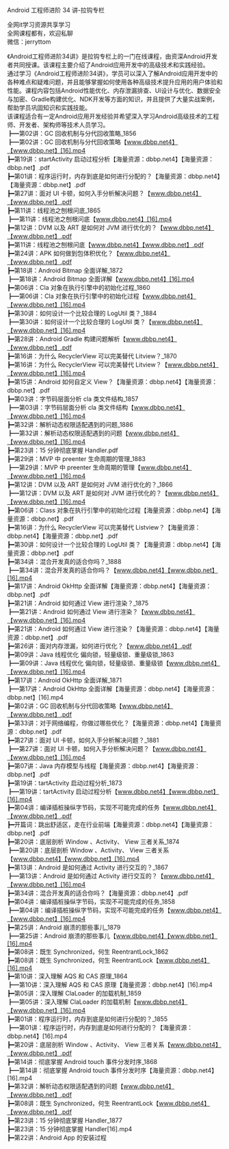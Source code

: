 Android 工程师进阶 34 讲-拉钩专栏

全网it学习资源共享学习<br>全网课程都有，欢迎私聊<br>微信：jerryttom<br>

《Android工程师进阶34讲》是拉钩专栏上的一门在线课程，由资深Android开发者共同授课。该课程主要介绍了Android应用开发中的高级技术和实践经验。<br> 通过学习《Android工程师进阶34讲》，学员可以深入了解Android应用开发中的各种难点和疑难问题，并且能够掌握如何使用各种高级技术提升应用的用户体验和性能。课程内容包括Android性能优化、内存泄漏排查、UI设计与优化、数据安全与加密、Gradle构建优化、NDK开发等方面的知识，并且提供了大量实战案例，帮助学员巩固知识和实践技能。<br> 该课程适合有一定Android应用开发经验并希望深入学习Android高级技术的工程师、开发者、架构师等技术人员学习。<br> ┣━第02讲：GC 回收机制与分代回收策略_1856<br> ┣━第02讲：GC 回收机制与分代回收策略【www.dbbp.net4】【www.dbbp.net】[16].mp4<br> ┣━第19讲：startActivity 启动过程分析【海量资源：dbbp.net4】【海量资源：dbbp.net】.pdf<br> ┣━第01讲：程序运行时，内存到底是如何进行分配的？【海量资源：dbbp.net4】【海量资源：dbbp.net】.pdf<br> ┣━第27讲：面对 UI 卡顿，如何入手分析解决问题？【www.dbbp.net4】【www.dbbp.net】.pdf<br> ┣━第11讲：线程池之刨根问底_1865<br> ┣━第11讲：线程池之刨根问底【www.dbbp.net4】[16].mp4<br> ┣━第12讲：DVM 以及 ART 是如何对 JVM 进行优化的？【www.dbbp.net4】【www.dbbp.net】.pdf<br> ┣━第11讲：线程池之刨根问底【www.dbbp.net4】【www.dbbp.net】.pdf<br> ┣━第24讲：APK 如何做到包体积优化？【www.dbbp.net4】【www.dbbp.net】.pdf<br> ┣━第18讲：Android Bitmap 全面详解_1872<br> ┣━第18讲：Android Bitmap 全面详解【www.dbbp.net4】[16].mp4<br> ┣━第06讲：Cla 对象在执行引擎中的初始化过程_1860<br> ┣━第06讲：Cla 对象在执行引擎中的初始化过程【www.dbbp.net4】【www.dbbp.net】[16].mp4<br> ┣━第30讲：如何设计一个比较合理的 LogUtil 类？_1884<br> ┣━第30讲：如何设计一个比较合理的 LogUtil 类？【www.dbbp.net4】【www.dbbp.net】[16].mp4<br> ┣━第28讲：Android Gradle 构建问题解析【www.dbbp.net4】【www.dbbp.net】.pdf<br> ┣━第16讲：为什么 RecyclerView 可以完美替代 Litview？_1870<br> ┣━第16讲：为什么 RecyclerView 可以完美替代 Litview？【www.dbbp.net4】【www.dbbp.net】[16].mp4<br> ┣━第15讲：Android 如何自定义 View？【海量资源：dbbp.net4】【海量资源：dbbp.net】.pdf<br> ┣━第03讲：字节码层面分析 cla 类文件结构_1857<br> ┣━第03讲：字节码层面分析 cla 类文件结构【www.dbbp.net4】【www.dbbp.net】[16].mp4<br> ┣━第32讲：解析动态权限适配遇到的问题_1886<br> ┣━第32讲：解析动态权限适配遇到的问题【www.dbbp.net4】【www.dbbp.net】[16].mp4<br> ┣━第23讲：15&nbsp;分钟彻底掌握&nbsp;Handler.pdf<br> ┣━第29讲：MVP 中 preenter 生命周期的管理_1883<br> ┣━第29讲：MVP 中 preenter 生命周期的管理【www.dbbp.net4】【www.dbbp.net】[16].mp4<br> ┣━第12讲：DVM 以及 ART 是如何对 JVM 进行优化的？_1866<br> ┣━第12讲：DVM 以及 ART 是如何对 JVM 进行优化的？【www.dbbp.net4】【www.dbbp.net】[16].mp4<br> ┣━第06讲：Class 对象在执行引擎中的初始化过程【海量资源：dbbp.net4】【海量资源：dbbp.net】.pdf<br> ┣━第16讲：为什么 RecyclerView 可以完美替代 Listview？【海量资源：dbbp.net4】【海量资源：dbbp.net】.pdf<br> ┣━第30讲：如何设计一个比较合理的 LogUtil 类？【海量资源：dbbp.net4】【海量资源：dbbp.net】.pdf<br> ┣━第34讲：混合开发真的适合你吗？_1888<br> ┣━第34讲：混合开发真的适合你吗？【www.dbbp.net4】【www.dbbp.net】[16].mp4<br> ┣━第17讲：Android OkHttp 全面详解【海量资源：dbbp.net4】【海量资源：dbbp.net】.pdf<br> ┣━第21讲：Android 如何通过 View 进行渲染？_1875<br> ┣━第21讲：Android 如何通过 View 进行渲染？【www.dbbp.net4】【www.dbbp.net】[16].mp4<br> ┣━第21讲：Android 如何通过 View 进行渲染？【海量资源：dbbp.net4】【海量资源：dbbp.net】.pdf<br> ┣━第26讲：面对内存泄漏，如何进行优化？【www.dbbp.net4】.pdf<br> ┣━第09讲：Java 线程优化 偏向锁，轻量级锁、重量级锁_1863<br> ┣━第09讲：Java 线程优化 偏向锁，轻量级锁、重量级锁【www.dbbp.net4】【www.dbbp.net】[16].mp4<br> ┣━第17讲：Android OkHttp 全面详解_1871<br> ┣━第17讲：Android OkHttp 全面详解【海量资源：dbbp.net4】【海量资源：dbbp.net】[16].mp4<br> ┣━第02讲：GC 回收机制与分代回收策略【www.dbbp.net4】【www.dbbp.net】.pdf<br> ┣━第33讲：对于网络编程，你做过哪些优化？【海量资源：dbbp.net4】【海量资源：dbbp.net】.pdf<br> ┣━第27讲：面对 UI 卡顿，如何入手分析解决问题？_1881<br> ┣━第27讲：面对 UI 卡顿，如何入手分析解决问题？【www.dbbp.net4】【www.dbbp.net】[16].mp4<br> ┣━第07讲：Java 内存模型与线程【海量资源：dbbp.net4】【海量资源：dbbp.net】.pdf<br> ┣━第19讲：tartActivity 启动过程分析_1873<br> ┣━第19讲：tartActivity 启动过程分析【www.dbbp.net4】【www.dbbp.net】[16].mp4<br> ┣━第04讲：编译插桩操纵字节码，实现不可能完成的任务【www.dbbp.net4】【www.dbbp.net】.pdf<br> ┣━开篇词：跳出舒适区，走在行业前端【海量资源：dbbp.net4】【海量资源：dbbp.net】.pdf<br> ┣━第20讲：底层剖析 Window 、Activity、 View 三者关系_1874<br> ┣━第20讲：底层剖析 Window 、Activity、 View 三者关系【www.dbbp.net4】【www.dbbp.net】[16].mp4<br> ┣━第13讲：Android 是如何通过 Activity 进行交互的？_1867<br> ┣━第13讲：Android 是如何通过 Activity 进行交互的？【www.dbbp.net4】【www.dbbp.net】[16].mp4<br> ┣━第34讲：混合开发真的适合你吗？【海量资源：dbbp.net4】.pdf<br> ┣━第04讲：编译插桩操纵字节码，实现不可能完成的任务_1858<br> ┣━第04讲：编译插桩操纵字节码，实现不可能完成的任务【www.dbbp.net4】【www.dbbp.net】[16].mp4<br> ┣━第25讲：Android 崩溃的那些事儿_1879<br> ┣━第25讲：Android 崩溃的那些事儿【www.dbbp.net4】【www.dbbp.net】[16].mp4<br> ┣━第08讲：既生 Synchronized，何生 ReentrantLock_1862<br> ┣━第08讲：既生 Synchronized，何生 ReentrantLock【www.dbbp.net4】[16].mp4<br> ┣━第10讲：深入理解 AQS 和 CAS 原理_1864<br> ┣━第10讲：深入理解 AQS 和 CAS 原理【海量资源：dbbp.net4】[16].mp4<br> ┣━第05讲：深入理解 ClaLoader 的加载机制_1859<br> ┣━第05讲：深入理解 ClaLoader 的加载机制【www.dbbp.net4】【www.dbbp.net】[16].mp4<br> ┣━第01讲：程序运行时，内存到底是如何进行分配的？_1855<br> ┣━第01讲：程序运行时，内存到底是如何进行分配的？【海量资源：dbbp.net4】[16].mp4<br> ┣━第20讲：底层剖析 Window 、Activity、 View 三者关系【www.dbbp.net4】【www.dbbp.net】.pdf<br> ┣━第14讲：彻底掌握 Android touch 事件分发时序_1868<br> ┣━第14讲：彻底掌握 Android touch 事件分发时序【海量资源：dbbp.net4】[16].mp4<br> ┣━第32讲：解析动态权限适配遇到的问题【www.dbbp.net4】【www.dbbp.net】.pdf<br> ┣━第08讲：既生 Synchronized，何生 ReentrantLock【www.dbbp.net4】【www.dbbp.net】.pdf<br> ┣━第23讲：15&nbsp;分钟彻底掌握&nbsp;Handler_1877<br> ┣━第23讲：15&nbsp;分钟彻底掌握&nbsp;Handler[16].mp4<br> ┣━第22讲：Android App 的安装过程
